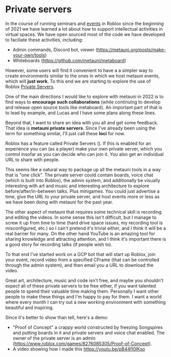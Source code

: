 # Private servers

In the course of running seminars and [events](https://metauni.org/posts/events/events) in Roblox since the beginning of 2021 we have learned a lot about how to support intellectual activities in virtual spaces. We have open sourced most of the code we have developed to faciliate these activities, including:

* Admin commands, Discord bot, viewer (https://metauni.org/posts/make-your-own/tools)
* Whiteboards (https://github.com/metauni/metaboard)

However, some users will find it convenient to have a a simpler way to create environments similar to the ones in which we host metauni events, which will **just work**. To this end we are starting to explore the use of Roblox [Private Servers](https://en.help.roblox.com/hc/en-us/articles/205345050-How-do-I-Purchase-and-Configure-Private-VIP-Servers-).



One of the main directions I would like to explore with metauni in 2022 is to find ways to **encourage such collaborations** (while continuing to develop and release open source tools like metaboard). An important part of that is to lead by example, and Lucas and I have some plans along these lines.

Beyond that, I want to share an idea with you all and get some feedback. That idea is **metauni private servers**. Since I've already been using the term for something similar, I'll just call these **loci** for now.
 
Roblox has a feature called Private Servers (). If this is enabled for an experience you can (as a player) make your own private server, which you control insofar as you can decide who can join it. You also get an individual URL to share with people.

This seems like a natural way to package up all the metauni tools in a way that is "one click". The private server could contain boards, voice chat (which is built into Roblox), the admin system, and additionally be visually interesting with art and music and interesting architecture to explore before/after/in-between talks. Plus minigames. You could just advertise a time, give the URL to your private server, and host events more or less as we have been doing with metauni for the past year.

The other aspect of metauni that requires some technical skill is recording and editing the videos. In some sense this isn't difficult, but I manage to screw it up from time to time (hard drive space issues, my recording tool is misconfigured, etc.) so I can't pretend it's trivial either, and I think it will be a real barrier for many. On the other hand YouTube is an amazing tool for sharing knowledge and attracting attention, and I think it's important there is a good story for recording talks (if people wish to). 

To that end I've started work on a GCP bot that will start up Roblox, join your event, record video from a specified CFrame (that can be controlled through the admin system), and then email you a URL to download the video.

Great art, architecture, music and code isn't free, and maybe you shouldn't expect all of these private servers to be free either, if you want talented people to spend their valuable time making them. Personally I want other people to make these things and I'm happy to pay for them. I want a world where every month I can try out a new working environment with something beautiful and inspiring.

Since it's better to show than tell, here's a demo:

- "Proof of Concept" a crappy world constructed by freezing Songspires and putting boards in it and private servers and voice chat enabled. The owner of the private server is an admin (https://www.roblox.com/games/8276085305/Proof-of-Concept).
- A video showing how I made this https://youtu.be/pB44fI0lKso
